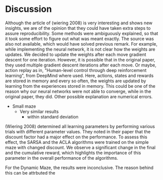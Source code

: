 # Discussion

Although the article of (wiering 2008) is very interesting and shows new insights,
we are of the opinion that they could have taken extra steps to assure reproducibility.
Some methods were ambiguously explained, so that it took some effort to figure out what was meant exactly.
The source was also not available, which would have solved previous remark.
For example,
while implementing the neural network,
it is not clear how the weights are updates.
We decided to update the weights after each move gradient descent for one iteration.
However, it is possible that in the original paper,
they used multiple gradient descent iterations after each move.
Or maybe, action replay as in, "Human-level control through deep reinforcement learning",
from DeepMind where used. 
Here, actions, states and rewards are stored in memory and every so often, the weights are updated by learning from the experiences stored in memory.
This could be one of the reason why our neural networks were not able to converge,
while in the original paper, they did.
Other possible explanation are numerical errors. 

* Small maze
    - Very similar results
        + within standard deviation

(Wiering 2008) determined all learning parameters by performing various trials with different parameter values.
They noted in their paper that the discount factor had a major effect on the performance.
To assess this effect,
the SARSA and the ACLA algorithms were trained on the simple maze with changed discount.
We observe a significant change in the final and the cumulative reward,
which highlights the importance of this parameter in the overall performance of the algorithms. 


For the Dynamic Maze, the results  were inconclusive. The reason behind this can be attrbuted the

